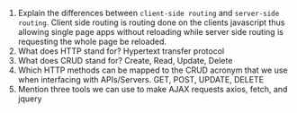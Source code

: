 1.  Explain the differences between `client-side routing` and `server-side routing`.
    Client side routing is routing done on the clients javascript thus allowing single page apps without reloading while server side routing is requesting the whole page be reloaded.
1.  What does HTTP stand for?
    Hypertext transfer protocol
1.  What does CRUD stand for?
    Create, Read, Update, Delete
1.  Which HTTP methods can be mapped to the CRUD acronym that we use when interfacing with APIs/Servers.
    GET, POST, UPDATE, DELETE
1.  Mention three tools we can use to make AJAX requests
    axios, fetch, and jquery
